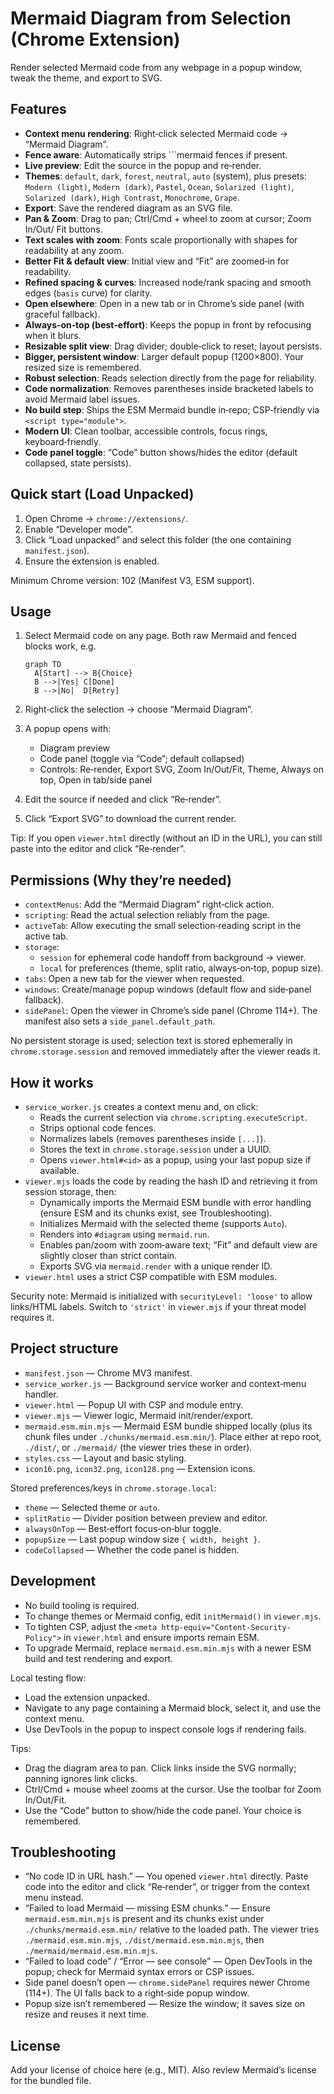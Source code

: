 # Mermaid Diagram from Selection (Chrome Extension)

Render selected Mermaid code from any webpage in a popup window, tweak the theme, and export to SVG.

## Features

- **Context menu rendering**: Right‑click selected Mermaid code → “Mermaid Diagram”.
- **Fence aware**: Automatically strips ```mermaid fences if present.
- **Live preview**: Edit the source in the popup and re‑render.
- **Themes**: `default`, `dark`, `forest`, `neutral`, `auto` (system), plus presets: `Modern (light)`, `Modern (dark)`, `Pastel`, `Ocean`, `Solarized (light)`, `Solarized (dark)`, `High Contrast`, `Monochrome`, `Grape`.
- **Export**: Save the rendered diagram as an SVG file.
- **Pan & Zoom**: Drag to pan; Ctrl/Cmd + wheel to zoom at cursor; Zoom In/Out/ Fit buttons.
- **Text scales with zoom**: Fonts scale proportionally with shapes for readability at any zoom.
- **Better Fit & default view**: Initial view and “Fit” are zoomed‑in for readability.
- **Refined spacing & curves**: Increased node/rank spacing and smooth edges (`basis` curve) for clarity.
- **Open elsewhere**: Open in a new tab or in Chrome’s side panel (with graceful fallback).
- **Always‑on‑top (best‑effort)**: Keeps the popup in front by refocusing when it blurs.
- **Resizable split view**: Drag divider; double‑click to reset; layout persists.
- **Bigger, persistent window**: Larger default popup (1200×800). Your resized size is remembered.
- **Robust selection**: Reads selection directly from the page for reliability.
- **Code normalization**: Removes parentheses inside bracketed labels to avoid Mermaid label issues.
- **No build step**: Ships the ESM Mermaid bundle in‑repo; CSP‑friendly via `<script type="module">`.
- **Modern UI**: Clean toolbar, accessible controls, focus rings, keyboard‑friendly.
- **Code panel toggle**: “Code” button shows/hides the editor (default collapsed, state persists).

## Quick start (Load Unpacked)

1. Open Chrome → `chrome://extensions/`.
2. Enable “Developer mode”.
3. Click “Load unpacked” and select this folder (the one containing `manifest.json`).
4. Ensure the extension is enabled.

Minimum Chrome version: 102 (Manifest V3, ESM support).

## Usage

1. Select Mermaid code on any page. Both raw Mermaid and fenced blocks work, e.g.

    ```mermaid
    graph TD
      A[Start] --> B{Choice}
      B -->|Yes| C[Done]
      B -->|No|  D[Retry]
    ```

2. Right‑click the selection → choose “Mermaid Diagram”.
3. A popup opens with:
    - Diagram preview
    - Code panel (toggle via “Code”; default collapsed)
    - Controls: Re‑render, Export SVG, Zoom In/Out/Fit, Theme, Always on top, Open in tab/side panel
4. Edit the source if needed and click “Re‑render”.
5. Click “Export SVG” to download the current render.

Tip: If you open `viewer.html` directly (without an ID in the URL), you can still paste into the editor and click “Re‑render”.

## Permissions (Why they’re needed)

- `contextMenus`: Add the “Mermaid Diagram” right‑click action.
- `scripting`: Read the actual selection reliably from the page.
- `activeTab`: Allow executing the small selection‑reading script in the active tab.
- `storage`:
  - `session` for ephemeral code handoff from background → viewer.
  - `local` for preferences (theme, split ratio, always‑on‑top, popup size).
- `tabs`: Open a new tab for the viewer when requested.
- `windows`: Create/manage popup windows (default flow and side‑panel fallback).
- `sidePanel`: Open the viewer in Chrome’s side panel (Chrome 114+). The manifest also sets a `side_panel.default_path`.

No persistent storage is used; selection text is stored ephemerally in `chrome.storage.session` and removed immediately after the viewer reads it.

## How it works

- `service_worker.js` creates a context menu and, on click:
  - Reads the current selection via `chrome.scripting.executeScript`.
  - Strips optional code fences.
  - Normalizes labels (removes parentheses inside `[...]`).
  - Stores the text in `chrome.storage.session` under a UUID.
  - Opens `viewer.html#<id>` as a popup, using your last popup size if available.
- `viewer.mjs` loads the code by reading the hash ID and retrieving it from session storage, then:
  - Dynamically imports the Mermaid ESM bundle with error handling (ensure ESM and its chunks exist, see Troubleshooting).
  - Initializes Mermaid with the selected theme (supports `Auto`).
  - Renders into `#diagram` using `mermaid.run`.
  - Enables pan/zoom with zoom‑aware text; “Fit” and default view are slightly closer than strict contain.
  - Exports SVG via `mermaid.render` with a unique render ID.
- `viewer.html` uses a strict CSP compatible with ESM modules.

Security note: Mermaid is initialized with `securityLevel: 'loose'` to allow links/HTML labels. Switch to `'strict'` in `viewer.mjs` if your threat model requires it.

## Project structure

- `manifest.json` — Chrome MV3 manifest.
- `service_worker.js` — Background service worker and context‑menu handler.
- `viewer.html` — Popup UI with CSP and module entry.
- `viewer.mjs` — Viewer logic, Mermaid init/render/export.
- `mermaid.esm.min.mjs` — Mermaid ESM bundle shipped locally (plus its chunk files under `./chunks/mermaid.esm.min/`). Place either at repo root, `./dist/`, or `./mermaid/` (the viewer tries these in order).
- `styles.css` — Layout and basic styling.
- `icon16.png`, `icon32.png`, `icon128.png` — Extension icons.

Stored preferences/keys in `chrome.storage.local`:

- `theme` — Selected theme or `auto`.
- `splitRatio` — Divider position between preview and editor.
- `alwaysOnTop` — Best‑effort focus‑on‑blur toggle.
- `popupSize` — Last popup window size `{ width, height }`.
- `codeCollapsed` — Whether the code panel is hidden.

## Development

- No build tooling is required.
- To change themes or Mermaid config, edit `initMermaid()` in `viewer.mjs`.
- To tighten CSP, adjust the `<meta http-equiv="Content-Security-Policy">` in `viewer.html` and ensure imports remain ESM.
- To upgrade Mermaid, replace `mermaid.esm.min.mjs` with a newer ESM build and test rendering and export.

Local testing flow:

- Load the extension unpacked.
- Navigate to any page containing a Mermaid block, select it, and use the context menu.
- Use DevTools in the popup to inspect console logs if rendering fails.

Tips:

- Drag the diagram area to pan. Click links inside the SVG normally; panning ignores link clicks.
- Ctrl/Cmd + mouse wheel zooms at the cursor. Use the toolbar for Zoom In/Out/Fit.
- Use the “Code” button to show/hide the code panel. Your choice is remembered.

## Troubleshooting

- “No code ID in URL hash.” — You opened `viewer.html` directly. Paste code into the editor and click “Re‑render”, or trigger from the context menu instead.
- “Failed to load Mermaid — missing ESM chunks.” — Ensure `mermaid.esm.min.mjs` is present and its chunks exist under `./chunks/mermaid.esm.min/` relative to the loaded path. The viewer tries `./mermaid.esm.min.mjs`, `./dist/mermaid.esm.min.mjs`, then `./mermaid/mermaid.esm.min.mjs`.
- “Failed to load code” / “Error — see console” — Open DevTools in the popup; check for Mermaid syntax errors or CSP issues.
- Side panel doesn’t open — `chrome.sidePanel` requires newer Chrome (114+). The UI falls back to a right‑side popup window.
- Popup size isn’t remembered — Resize the window; it saves size on resize and reuses it next time.

## License

Add your license of choice here (e.g., MIT). Also review Mermaid’s license for the bundled file.
